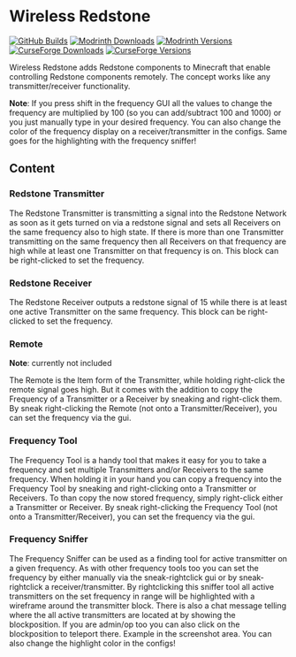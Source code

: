 # Wireless Redstone

[![GitHub Builds](https://img.shields.io/github/actions/workflow/status/Razzokk/WirelessRedstone/ci.yml?style=flat-square&logo=github)][github-builds]
[![Modrinth Downloads](https://img.shields.io/modrinth/dt/wirelessredstone?style=flat-square&logo=modrinth)][modrinth]
[![Modrinth Versions](https://img.shields.io/modrinth/game-versions/wirelessredstone?style=flat-square)][modrinth]
[![CurseForge Downloads](https://cf.way2muchnoise.eu/wirelessredstone.svg?badge_style=flat)][curseforge]
[![CurseForge Versions](https://cf.way2muchnoise.eu/versions/wirelessredstone.svg?badge_style=flat)][curseforge]

Wireless Redstone adds Redstone components to Minecraft that enable controlling Redstone components remotely.
The concept works like any transmitter/receiver functionality.

**Note**: If you press shift in the frequency GUI all the values to change the frequency are multiplied by 100 (so you can add/subtract 100 and 1000) or you just manually type in your desired frequency.
You can also change the color of the frequency display on a receiver/transmitter in the configs.
Same goes for the highlighting with the frequency sniffer!

## Content

### Redstone Transmitter

The Redstone Transmitter is transmitting a signal into the Redstone Network as soon as it gets turned on via a redstone signal and sets all Receivers on the same frequency also to high state.
If there is more than one Transmitter transmitting on the same frequency then all Receivers on that frequency are high while at least one Transmitter on that frequency is on.
This block can be right-clicked to set the frequency.

### Redstone Receiver

The Redstone Receiver outputs a redstone signal of 15 while there is at least one active Transmitter on the same frequency.
This block can be right-clicked to set the frequency.

### Remote

**Note**: currently not included

The Remote is the Item form of the Transmitter, while holding right-click the remote signal goes high.
But it comes with the addition to copy the Frequency of a Transmitter or a Receiver by sneaking and right-click them.
By sneak right-clicking the Remote (not onto a Transmitter/Receiver), you can set the frequency via the gui.

### Frequency Tool

The Frequency Tool is a handy tool that makes it easy for you to take a frequency and set multiple Transmitters and/or Receivers to the same frequency.
When holding it in your hand you can copy a frequency into the Frequency Tool by sneaking and right-clicking onto a Transmitter or Receivers.
To than copy the now stored frequency, simply right-click either a Transmitter or Receiver.
By sneak right-clicking the Frequency Tool (not onto a Transmitter/Receiver), you can set the frequency via the gui.

### Frequency Sniffer

The Frequency Sniffer can be used as a finding tool for active transmitter on a given frequency.
As with other frequency tools too you can set the frequency by either manually via the sneak-rightclick gui or by sneak-rightclick a receiver/transmitter.
By rightclicking this sniffer tool all active transmitters on the set frequency in range will be highlighted with a wireframe around the transmitter block.
There is also a chat message telling where the all active transmitters are located at by showing the blockposition.
If you are admin/op too you can also click on the blockposition to teleport there. Example in the screenshot area.
You can also change the highlight color in the configs!


[github-builds]: https://github.com/Razzokk/Wireless-Redstone/actions
[modrinth]: https://modrinth.com/mod/wirelessredstone
[curseforge]: https://curseforge.com/minecraft/mc-mods/wirelessredstone

